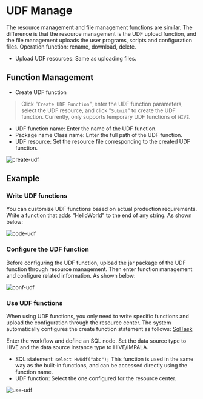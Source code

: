 # UDF Manage

The resource management and file management functions are similar. The difference is that the resource management is the UDF upload function, and the file management uploads the user programs, scripts and configuration files. Operation function: rename, download, delete.

- Upload UDF resources: Same as uploading files.

## Function Management

- Create UDF function

> Click "`Create UDF Function`", enter the UDF function parameters, select the UDF resource, and click "`Submit`" to create the UDF function.
> Currently, only supports temporary UDF functions of `HIVE`.
- UDF function name: Enter the name of the UDF function.
- Package name Class name: Enter the full path of the UDF function.
- UDF resource: Set the resource file corresponding to the created UDF function.

![create-udf](/img/new_ui/dev/resource/create-udf.png)

## Example

### Write UDF functions

You can customize UDF functions based on actual production requirements. Write a function that adds "HelloWorld" to the end of any string. As shown below:

![code-udf](/img/new_ui/dev/resource/demo/udf-demo01.png)

### Configure the UDF function

Before configuring the UDF function, upload the jar package of the UDF function through resource management. Then enter function management and configure related information. As shown below:

![conf-udf](/img/new_ui/dev/resource/demo/udf-demo02.png)

### Use UDF functions

When using UDF functions, you only need to write specific functions and upload the configuration through the resource center. The system automatically configures the create function statement as follows: [SqlTask](https://github.com/apache/dolphinscheduler/blob/923f3f38e3271d7f1d22b3abc3497cecb6957e4a/dolphinscheduler-task-plugin/dolphinscheduler-task-sql/src/main/java/org/apache/dolphinscheduler/plugin/task/sql/SqlTask.java#L507-L531)

Enter the workflow and define an SQL node. Set the data source type to HIVE and the data source instance type to HIVE/IMPALA.

- SQL statement: `select HwUdf("abc");` This function is used in the same way as the built-in functions, and can be accessed directly using the function name.
- UDF function: Select the one configured for the resource center.

![use-udf](/img/new_ui/dev/resource/demo/udf-demo03.png)